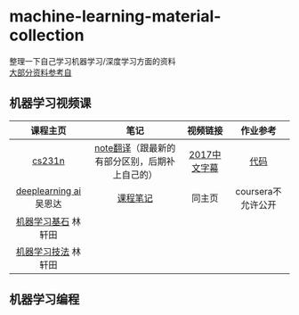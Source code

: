 # machine-learning-material-collection
整理一下自己学习机器学习/深度学习方面的资料  
[大部分资料参考自](https://github.com/JustFollowUs/Machine-Learning) 
## 机器学习视频课 

|   课程主页   |   笔记   | 视频链接 | 作业参考 |
|  :----:    |  :---:  | :----: | :------: |
| [cs231n](http://cs231n.stanford.edu/) | [note翻译](https://zhuanlan.zhihu.com/p/21930884)（跟最新的有部分区别，后期补上自己的）|[2017中文字幕](https://www.bilibili.com/video/av17204303/?p=2) | [代码](https://github.com/wjbKimberly/cs231n_spring_2017_assignment)
| [deeplearning ai](https://www.coursera.org/specializations/deep-learning) 吴恩达   | [课程笔记](https://github.com/fengdu78/deeplearning_ai_books) | 同主页   | coursera不允许公开 |
| [机器学习基石](https://www.csie.ntu.edu.tw/~htlin/course/) 林轩田 |  
| [机器学习技法](https://www.csie.ntu.edu.tw/~htlin/course/) 林轩田 |
## 机器学习编程
